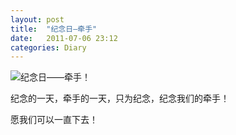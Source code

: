 ```yaml
---
layout: post
title:  "纪念日—牵手"
date:   2011-07-06 23:12
categories: Diary
---
```


![纪念日——牵手！](http://pic.yupoo.com/mygoare_v/BcgABuDY/medium.jpg)

纪念的一天，牵手的一天，只为纪念，纪念我们的牵手！

愿我们可以一直下去！
